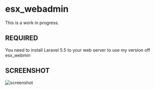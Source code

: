 # esx_webadmin

This is a work in progress.

## REQUIRED
You need to install Laravel 5.5 to your web server to use my version off esx_webmin

## SCREENSHOT
![screenshot](https://gyazo.com/9a1cbed9131c98e1e5da3cde6c36956d)
